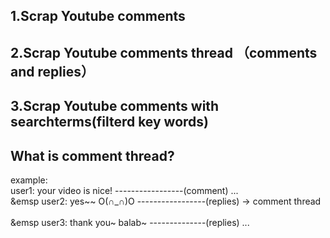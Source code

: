 ## 1.Scrap Youtube comments
## 2.Scrap Youtube comments thread （comments and replies）
## 3.Scrap Youtube comments with searchterms(filterd key words)


## What is comment thread?
example:<br />
user1: your video is nice! -----------------(comment)  ...<br />
&emsp user2: yes~~ O(∩_∩)O   -----------------(replies)     →   comment thread  <br />      
&emsp user3: thank you~ balab~  --------------(replies)  ...<br />

